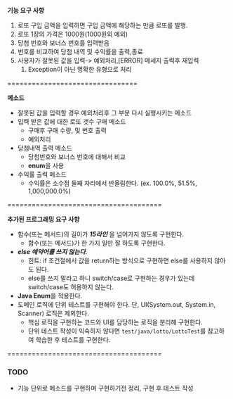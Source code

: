 **기능 요구 사항**
1. 로또 구입 금액을 입력하면 구입 금액에 해당하는 만큼 로또를 발행.
2. 로또 1장의 가격은 1000원(1000원외 예외)
3. 당첨 번호와 보너스 번호를 입력받음
4. 번호를 비교하여 당첨 내역 및 수익률을 출력,종료
5. 사용자가 잘못된 값을 입력-> 예외처리,[ERROR] 메세지 출력후 재입력
   1. Exception이 아닌 명확한 유형으로 처리

================================

**메소드**
- 잘못된 값을 입력할 경우 예외처리후 그 부분 다시 실행시키는 메소드
- 입력 받은 값에 대한 로또 갯수 구매 메소드
  * 구매후 구매 수량, 및 번호 출력
  * 예외처리
- 당첨내역 출력 메소드
  * 당첨번호와 보너스 번호에 대해서 비교
  * **enum**을 사용
-  수익률 출력 메소드
   * 수익률은 소수점 둘째 자리에서 반올림한다. (ex. 100.0%, 51.5%, 1,000,000.0%)

======================================

**추가된 프로그래밍 요구 사항**

* 함수(또는 메서드)의 길이가 ***15라인*** 을 넘어가지 않도록 구현한다.
    - 함수(또는 메서드)가 한 가지 일만 잘 하도록 구현한다.
* **_else 예약어를 쓰지 않는다._**
    - 힌트: if 조건절에서 값을 return하는 방식으로 구현하면 else를 사용하지 않아도 된다.
    - else를 쓰지 말라고 하니 switch/case로 구현하는 경우가 있는데 switch/case도 허용하지 않는다.
* **Java Enum**을 적용한다.
* 도메인 로직에 단위 테스트를 구현해야 한다. 단, UI(System.out, System.in, Scanner) 로직은 제외한다.
    - 핵심 로직을 구현하는 코드와 UI를 담당하는 로직을 분리해 구현한다.
    - 단위 테스트 작성이 익숙하지 않다면 `test/java/lotto/LottoTest`를 참고하여 학습한 후 테스트를 구현한다.

======================================

### TODO
- 기능 단위로 메소드를 구현하며 구현하기전 정리, 구현 후 테스트 작성
